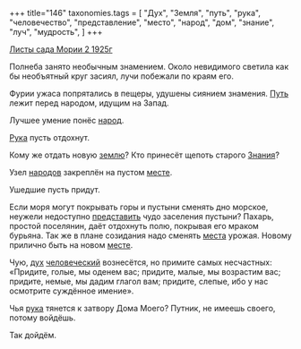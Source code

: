 +++
title="146"
taxonomies.tags = [
 "Дух",
 "Земля",
 "путь",
 "рука",
 "человечество",
 "представление",
 "место",
 "народ",
 "дом",
 "знание",
 "луч",
 "мудрость",
]
+++

[Листы сада Мории 2 1925г](/agni/1925)

Полнеба занято необычным знамением. Около невидимого светила как бы необъятный круг засиял, лучи побежали по краям его.   

Фурии ужаса попрятались в пещеры, удушены сиянием знамения. [Путь](/tags/путь) лежит перед народом, идущим на Запад.   

Лучшее умение понёс [народ](/tags/народ).   

[Рука](/tags/место) пусть отдохнут.   

Кому же отдать новую [землю](/tags/Земля)? Кто принесёт щепоть старого [Знания](/tags/знание)?   

Узел [народов](/tags/народ) закреплён на пустом [месте](/tags/место).   

Ушедшие пусть придут.   

Если моря могут покрывать горы и пустыни сменять дно морское, неужели недоступно [представить](/tags/представление) чудо заселения пустыни? Пахарь, простой поселянин, даёт отдохнуть полю, покрывая его мраком бурьяна. Так же в плане созидания надо сменять [места](/tags/место) урожая. Новому прилично быть на новом [месте](/tags/место).   

Чую, [дух](/tags/Дух) [человеческий](/tags/человечество) вознесётся, но примите самых несчастных: «Придите, голые, мы оденем вас; придите, малые, мы возрастим вас; придите, немые, мы дадим глагол вам; придите, слепые, ибо у нас осмотрите суждённое имение».   

Чья [рука](/tags/рука) тянется к затвору Дома Моего? Путник, не имеешь своего, потому войдёшь.   

Так дойдём.   

